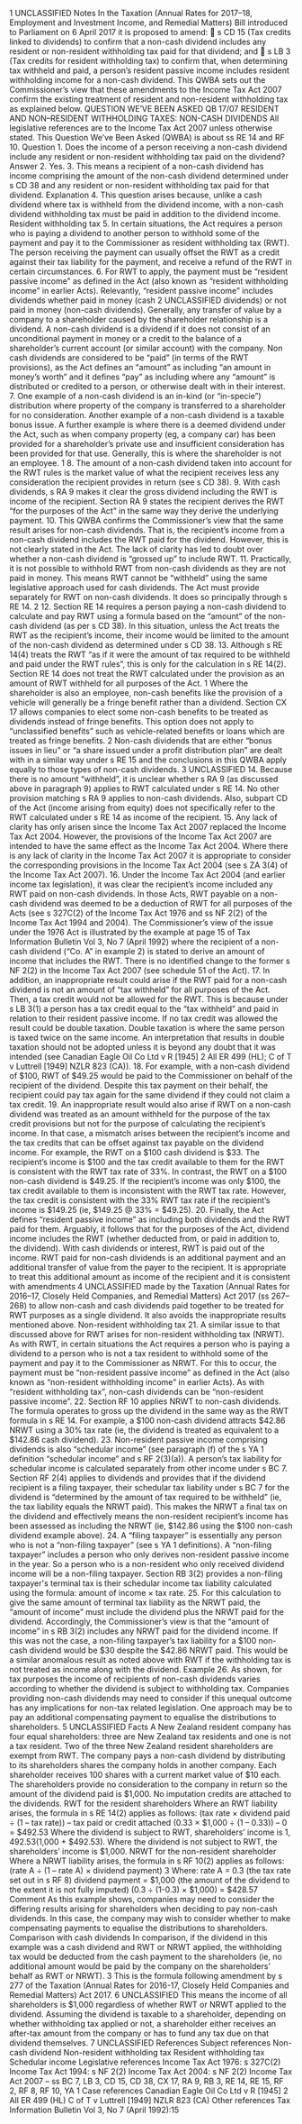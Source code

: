 1 UNCLASSIFIED Notes In the Taxation (Annual Rates for 2017–18, Employment and Investment Income, and Remedial Matters) Bill introduced to Parliament on 6 April 2017 it is proposed to amend:  s CD 15 (Tax credits linked to dividends) to confirm that a non-cash dividend includes any resident or non-resident withholding tax paid for that dividend; and  s LB 3 (Tax credits for resident withholding tax) to confirm that, when determining tax withheld and paid, a person’s resident passive income includes resident withholding income for a non-cash dividend. This QWBA sets out the Commissioner’s view that these amendments to the Income Tax Act 2007 confirm the existing treatment of resident and non-resident withholding tax as explained below. QUESTION WE’VE BEEN ASKED QB 17/07 RESIDENT AND NON–RESIDENT WITHHOLDING TAXES: NON-CASH DIVIDENDS All legislative references are to the Income Tax Act 2007 unless otherwise stated. This Question We’ve Been Asked (QWBA) is about ss RE 14 and RF 10. Question 1. Does the income of a person receiving a non-cash dividend include any resident or non-resident withholding tax paid on the dividend? Answer 2. Yes. 3. This means a recipient of a non-cash dividend has income comprising the amount of the non-cash dividend determined under s CD 38 and any resident or non-resident withholding tax paid for that dividend. Explanation 4. This question arises because, unlike a cash dividend where tax is withheld from the dividend income, with a non-cash dividend withholding tax must be paid in addition to the dividend income. Resident withholding tax 5. In certain situations, the Act requires a person who is paying a dividend to another person to withhold some of the payment and pay it to the Commissioner as resident withholding tax (RWT). The person receiving the payment can usually offset the RWT as a credit against their tax liability for the payment, and receive a refund of the RWT in certain circumstances. 6. For RWT to apply, the payment must be “resident passive income” as defined in the Act (also known as “resident withholding income” in earlier Acts). Relevantly, “resident passive income” includes dividends whether paid in money (cash 2 UNCLASSIFIED dividends) or not paid in money (non-cash dividends). Generally, any transfer of value by a company to a shareholder caused by the shareholder relationship is a dividend. A non-cash dividend is a dividend if it does not consist of an unconditional payment in money or a credit to the balance of a shareholder’s current account (or similar account) with the company. Non cash dividends are considered to be “paid” (in terms of the RWT provisions), as the Act defines an “amount” as including “an amount in money’s worth” and it defines “pay” as including where any “amount” is distributed or credited to a person, or otherwise dealt with in their interest. 7. One example of a non-cash dividend is an in-kind (or “in-specie”) distribution where property of the company is transferred to a shareholder for no consideration. Another example of a non-cash dividend is a taxable bonus issue. A further example is where there is a deemed dividend under the Act, such as when company property (eg, a company car) has been provided for a shareholder’s private use and insufficient consideration has been provided for that use. Generally, this is where the shareholder is not an employee. 1 8. The amount of a non-cash dividend taken into account for the RWT rules is the market value of what the recipient receives less any consideration the recipient provides in return (see s CD 38). 9. With cash dividends, s RA 9 makes it clear the gross dividend including the RWT is income of the recipient. Section RA 9 states the recipient derives the RWT “for the purposes of the Act” in the same way they derive the underlying payment. 10. This QWBA confirms the Commissioner’s view that the same result arises for non-cash dividends. That is, the recipient’s income from a non-cash dividend includes the RWT paid for the dividend. However, this is not clearly stated in the Act. The lack of clarity has led to doubt over whether a non-cash dividend is “grossed up” to include RWT. 11. Practically, it is not possible to withhold RWT from non-cash dividends as they are not paid in money. This means RWT cannot be “withheld” using the same legislative approach used for cash dividends. The Act must provide separately for RWT on non-cash dividends. It does so principally through s RE 14. 2 12. Section RE 14 requires a person paying a non-cash dividend to calculate and pay RWT using a formula based on the “amount” of the non-cash dividend (as per s CD 38). In this situation, unless the Act treats the RWT as the recipient’s income, their income would be limited to the amount of the non-cash dividend as determined under s CD 38. 13. Although s RE 14(4) treats the RWT “as if it were the amount of tax required to be withheld and paid under the RWT rules”, this is only for the calculation in s RE 14(2). Section RE 14 does not treat the RWT calculated under the provision as an amount of RWT withheld for all purposes of the Act. 1 Where the shareholder is also an employee, non-cash benefits like the provision of a vehicle will generally be a fringe benefit rather than a dividend. Section CX 17 allows companies to elect some non-cash benefits to be treated as dividends instead of fringe benefits. This option does not apply to “unclassified benefits” such as vehicle-related benefits or loans which are treated as fringe benefits. 2 Non-cash dividends that are either “bonus issues in lieu” or “a share issued under a profit distribution plan” are dealt with in a similar way under s RE 15 and the conclusions in this QWBA apply equally to those types of non-cash dividends. 3 UNCLASSIFIED 14. Because there is no amount “withheld”, it is unclear whether s RA 9 (as discussed above in paragraph 9) applies to RWT calculated under s RE 14. No other provision matching s RA 9 applies to non-cash dividends. Also, subpart CD of the Act (income arising from equity) does not specifically refer to the RWT calculated under s RE 14 as income of the recipient. 15. Any lack of clarity has only arisen since the Income Tax Act 2007 replaced the Income Tax Act 2004. However, the provisions of the Income Tax Act 2007 are intended to have the same effect as the Income Tax Act 2004. Where there is any lack of clarity in the Income Tax Act 2007 it is appropriate to consider the corresponding provisions in the Income Tax Act 2004 (see s ZA 3(4) of the Income Tax Act 2007). 16. Under the Income Tax Act 2004 (and earlier income tax legislation), it was clear the recipient’s income included any RWT paid on non-cash dividends. In those Acts, RWT payable on a non-cash dividend was deemed to be a deduction of RWT for all purposes of the Acts (see s 327C(2) of the Income Tax Act 1976 and ss NF 2(2) of the Income Tax Act 1994 and 2004). The Commissioner’s view of the issue under the 1976 Act is illustrated by the example at page 15 of Tax Information Bulletin Vol 3, No 7 (April 1992) where the recipient of a non-cash dividend (“Co. A” in example 2) is stated to derive an amount of income that includes the RWT. There is no identified change to the former s NF 2(2) in the Income Tax Act 2007 (see schedule 51 of the Act). 17. In addition, an inappropriate result could arise if the RWT paid for a non-cash dividend is not an amount of “tax withheld” for all purposes of the Act. Then, a tax credit would not be allowed for the RWT. This is because under s LB 3(1) a person has a tax credit equal to the “tax withheld” and paid in relation to their resident passive income. If no tax credit was allowed the result could be double taxation. Double taxation is where the same person is taxed twice on the same income. An interpretation that results in double taxation should not be adopted unless it is beyond any doubt that it was intended (see Canadian Eagle Oil Co Ltd v R \[1945\] 2 All ER 499 (HL); C of T v Luttrell \[1949\] NZLR 823 (CA)). 18. For example, with a non-cash dividend of $100, RWT of $49.25 would be paid to the Commissioner on behalf of the recipient of the dividend. Despite this tax payment on their behalf, the recipient could pay tax again for the same dividend if they could not claim a tax credit. 19. An inappropriate result would also arise if RWT on a non-cash dividend was treated as an amount withheld for the purpose of the tax credit provisions but not for the purpose of calculating the recipient’s income. In that case, a mismatch arises between the recipient’s income and the tax credits that can be offset against tax payable on the dividend income. For example, the RWT on a $100 cash dividend is $33. The recipient’s income is $100 and the tax credit available to them for the RWT is consistent with the RWT tax rate of 33%. In contrast, the RWT on a $100 non-cash dividend is $49.25. If the recipient’s income was only $100, the tax credit available to them is inconsistent with the RWT tax rate. However, the tax credit is consistent with the 33% RWT tax rate if the recipient’s income is $149.25 (ie, $149.25 @ 33% = $49.25). 20. Finally, the Act defines “resident passive income” as including both dividends and the RWT paid for them. Arguably, it follows that for the purposes of the Act, dividend income includes the RWT (whether deducted from, or paid in addition to, the dividend). With cash dividends or interest, RWT is paid out of the income. RWT paid for non-cash dividends is an additional payment and an additional transfer of value from the payer to the recipient. It is appropriate to treat this additional amount as income of the recipient and it is consistent with amendments 4 UNCLASSIFIED made by the Taxation (Annual Rates for 2016–17, Closely Held Companies, and Remedial Matters) Act 2017 (ss 267–268) to allow non-cash and cash dividends paid together to be treated for RWT purposes as a single dividend. It also avoids the inappropriate results mentioned above. Non-resident withholding tax 21. A similar issue to that discussed above for RWT arises for non-resident withholding tax (NRWT). As with RWT, in certain situations the Act requires a person who is paying a dividend to a person who is not a tax resident to withhold some of the payment and pay it to the Commissioner as NRWT. For this to occur, the payment must be “non-resident passive income” as defined in the Act (also known as “non-resident withholding income” in earlier Acts). As with “resident withholding tax”, non-cash dividends can be “non-resident passive income”. 22. Section RF 10 applies NRWT to non-cash dividends. The formula operates to gross up the dividend in the same way as the RWT formula in s RE 14. For example, a $100 non-cash dividend attracts $42.86 NRWT using a 30% tax rate (ie, the dividend is treated as equivalent to a $142.86 cash dividend). 23. Non-resident passive income comprising dividends is also “schedular income” (see paragraph (f) of the s YA 1 definition “schedular income” and s RF 2(3)(a)). A person’s tax liability for schedular income is calculated separately from other income under s BC 7. Section RF 2(4) applies to dividends and provides that if the dividend recipient is a filing taxpayer, their schedular tax liability under s BC 7 for the dividend is “determined by the amount of tax required to be withheld” (ie, the tax liability equals the NRWT paid). This makes the NRWT a final tax on the dividend and effectively means the non-resident recipient’s income has been assessed as including the NRWT (ie, $142.86 using the $100 non-cash dividend example above). 24. A “filing taxpayer” is essentially any person who is not a “non-filing taxpayer” (see s YA 1 definitions). A “non-filing taxpayer” includes a person who only derives non-resident passive income in the year. So a person who is a non-resident who only received dividend income will be a non-filing taxpayer. Section RB 3(2) provides a non-filing taxpayer's terminal tax is their schedular income tax liability calculated using the formula: amount of income × tax rate. 25. For this calculation to give the same amount of terminal tax liability as the NRWT paid, the “amount of income” must include the dividend plus the NRWT paid for the dividend. Accordingly, the Commissioner’s view is that the “amount of income” in s RB 3(2) includes any NRWT paid for the dividend income. If this was not the case, a non-filing taxpayer’s tax liability for a $100 non-cash dividend would be $30 despite the $42.86 NRWT paid. This would be a similar anomalous result as noted above with RWT if the withholding tax is not treated as income along with the dividend. Example 26. As shown, for tax purposes the income of recipients of non-cash dividends varies according to whether the dividend is subject to withholding tax. Companies providing non-cash dividends may need to consider if this unequal outcome has any implications for non-tax related legislation. One approach may be to pay an additional compensating payment to equalise the distributions to shareholders. 5 UNCLASSIFIED Facts A New Zealand resident company has four equal shareholders: three are New Zealand tax residents and one is not a tax resident. Two of the three New Zealand resident shareholders are exempt from RWT. The company pays a non-cash dividend by distributing to its shareholders shares the company holds in another company. Each shareholder receives 100 shares with a current market value of $10 each. The shareholders provide no consideration to the company in return so the amount of the dividend paid is $1,000. No imputation credits are attached to the dividends. RWT for the resident shareholders Where an RWT liability arises, the formula in s RE 14(2) applies as follows: (tax rate × dividend paid ÷ (1 – tax rate)) – tax paid or credit attached (0.33 × $1,000 ÷ (1 – 0.33)) – 0 = $492.53 Where the dividend is subject to RWT, shareholders’ income is $1,492.53 ($1,000 + $492.53). Where the dividend is not subject to RWT, the shareholders’ income is $1,000. NRWT for the non-resident shareholder Where a NRWT liability arises, the formula in s RF 10(2) applies as follows: (rate A ÷ (1 – rate A) × dividend payment) 3 Where: rate A = 0.3 (the tax rate set out in s RF 8) dividend payment = $1,000 (the amount of the dividend to the extent it is not fully imputed) (0.3 ÷ (1-0.3) × $1,000) = $428.57 Comment As this example shows, companies may need to consider the differing results arising for shareholders when deciding to pay non-cash dividends. In this case, the company may wish to consider whether to make compensating payments to equalise the distributions to shareholders. Comparison with cash dividends In comparison, if the dividend in this example was a cash dividend and RWT or NRWT applied, the withholding tax would be deducted from the cash payment to the shareholders (ie, no additional amount would be paid by the company on the shareholders’ behalf as RWT or NRWT). 3 This is the formula following amendment by s 277 of the Taxation (Annual Rates for 2016-17, Closely Held Companies and Remedial Matters) Act 2017. 6 UNCLASSIFIED This means the income of all shareholders is $1,000 regardless of whether RWT or NRWT applied to the dividend. Assuming the dividend is taxable to a shareholder, depending on whether withholding tax applied or not, a shareholder either receives an after-tax amount from the company or has to fund any tax due on that dividend themselves. 7 UNCLASSIFIED References Subject references Non-cash dividend Non-resident withholding tax Resident withholding tax Schedular income Legislative references Income Tax Act 1976: s 327C(2) Income Tax Act 1994: s NF 2(2) Income Tax Act 2004: s NF 2(2) Income Tax Act 2007 – ss BC 7, LB 3, CD 15, CD 38, CX 17, RA 9, RB 3, RE 14, RE 15, RF 2, RF 8, RF 10, YA 1 Case references Canadian Eagle Oil Co Ltd v R \[1945\] 2 All ER 499 (HL) C of T v Luttrell \[1949\] NZLR 823 (CA) Other references Tax Information Bulletin Vol 3, No 7 (April 1992):15